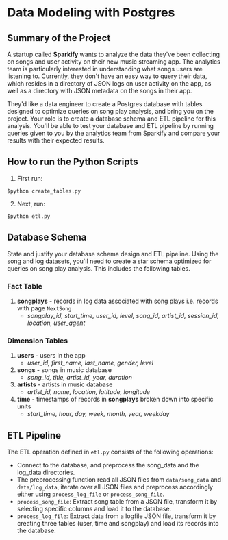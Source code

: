 # Data Modeling with Postgres

## Summary of the Project
A startup called **Sparkify** wants to analyze the data they've been collecting on songs and user activity on their new music streaming app. The analytics team is particularly interested in understanding what songs users are listening to. Currently, they don't have an easy way to query their data, which resides in a directory of JSON logs on user activity on the app, as well as a directory with JSON metadata on the songs in their app.

They'd like a data engineer to create a Postgres database with tables designed to optimize queries on song play analysis, and bring you on the project. Your role is to create a database schema and ETL pipeline for this analysis. You'll be able to test your database and ETL pipeline by running queries given to you by the analytics team from Sparkify and compare your results with their expected results.

## How to run the Python Scripts
1. First run:
```
$python create_tables.py
```

2. Next, run:
```
$python etl.py
```

## Database Schema
State and justify your database schema design and ETL pipeline.
Using the song and log datasets, you'll need to create a star schema optimized for queries on song play analysis. This includes the following tables.

### Fact Table

1.  **songplays** - records in log data associated with song plays i.e. records with page `NextSong`
    *   _songplay_id, start_time, user_id, level, song_id, artist_id, session_id, location, user_agent_

### Dimension Tables

1.  **users** - users in the app
    *   _user_id, first_name, last_name, gender, level_
2.  **songs** - songs in music database
    *   _song_id, title, artist_id, year, duration_
3.  **artists** - artists in music database
    *   _artist_id, name, location, latitude, longitude_
4.  **time** - timestamps of records in **songplays** broken down into specific units
    *   _start_time, hour, day, week, month, year, weekday_

## ETL Pipeline
The ETL operation defined in `etl.py` consists of the following operations:
- Connect to the database, and preprocess the song_data and the log_data directories.
- The preprocessing function read all JSON files from `data/song_data` and `data/log_data`, iterate over all JSON files and preprocess accordingly either using `process_log_file` or `process_song_file`.
- `process_song_file`: Extract song table from a JSON file, transform it by selecting specific columns and load it to the database.
- `process_log_file`: Extract data from a logfile JSON file, transform it by creating three tables (user, time and songplay) and load its records into the database. 
